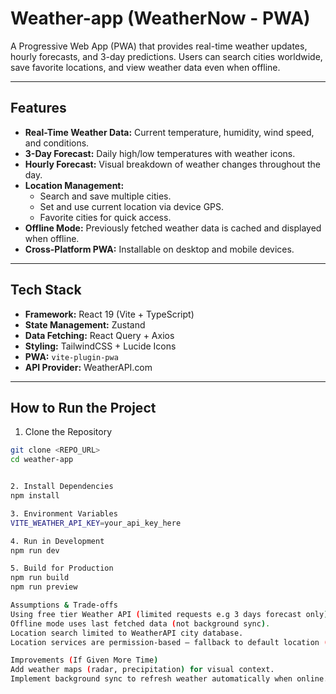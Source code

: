 # Weather-app (WeatherNow - PWA)

A Progressive Web App (PWA) that provides real-time weather updates, hourly forecasts, and 3-day predictions. Users can search cities worldwide, save favorite locations, and view weather data even when offline.

---

## Features

- **Real-Time Weather Data:** Current temperature, humidity, wind speed, and conditions.
- **3-Day Forecast:** Daily high/low temperatures with weather icons.
- **Hourly Forecast:** Visual breakdown of weather changes throughout the day.
- **Location Management:**
  - Search and save multiple cities.
  - Set and use current location via device GPS.
  - Favorite cities for quick access.
- **Offline Mode:** Previously fetched weather data is cached and displayed when offline.
- **Cross-Platform PWA:** Installable on desktop and mobile devices.

---

## Tech Stack

- **Framework:** React 19 (Vite + TypeScript)
- **State Management:** Zustand
- **Data Fetching:** React Query + Axios
- **Styling:** TailwindCSS + Lucide Icons
- **PWA:** `vite-plugin-pwa`
- **API Provider:** WeatherAPI.com

---

## How to Run the Project

1. Clone the Repository

```bash
git clone <REPO_URL>
cd weather-app


2. Install Dependencies
npm install

3. Environment Variables
VITE_WEATHER_API_KEY=your_api_key_here

4. Run in Development
npm run dev

5. Build for Production
npm run build
npm run preview

Assumptions & Trade-offs
Using free tier Weather API (limited requests e.g 3 days forecast only).
Offline mode uses last fetched data (not background sync).
Location search limited to WeatherAPI city database.
Location services are permission-based — fallback to default location (Malta) if denied.

Improvements (If Given More Time)
Add weather maps (radar, precipitation) for visual context.
Implement background sync to refresh weather automatically when online.